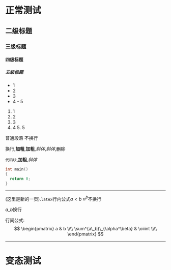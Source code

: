 # 正常测试

## 二级标题

### 三级标题

#### 四级标题

##### 五级标题

- 1
 - 2
  - 3
   - 4
    - 5

1. 1
 2. 2
  3. 3
   4. 4
    5. 5

普通段落
不换行

换行,**加粗**,__加粗__,*斜体*,_斜体_,~~删除~~

`代码块`,__加粗__,_斜体_

```  cpp
int main()
{
  return 0;
}
```

--------

(这里是新的一页).`latex`行内公式$a < b$
$a^b$不换行

$a\_b$换行

行间公式:
$$
\begin{pmatrix}
a & b \\\\
\sum^{a\_b}\_{\alpha^\beta} & \oiiint \\\\
\end{pmatrix}
$$

---

# 变态测试

